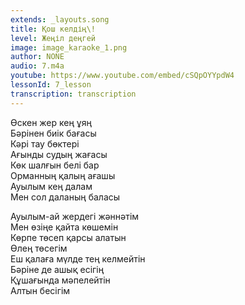 ```yaml
---
extends: _layouts.song
title: Қош келдің\!
level: Жеңіл деңгей
image: image_karaoke_1.png
author: NONE
audio: 7.m4a
youtube: https://www.youtube.com/embed/cSQpOYYpdW4
lessonId: 7_lesson
transcription: transcription 
---
```

Өскен жер кең ұяң   
Бәрінен биік бағасы   
Кәрі тау бөктері   
Ағынды судың жағасы   
Көк шалғын белі бар   
Орманның қалың ағашы   
Ауылым кең далам   
Мен сол даланың баласы

Ауылым-ай жердегі жәннәтім  
Мен өзіңе қайта көшемін  
Көрпе төсеп қарсы алатын  
Өлең төсегім  
Еш қалаға мүлде тең келмейтін  
Бәріне де ашық есігің  
Құшағында мәпелейтін  
Алтын бесігім
